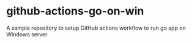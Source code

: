 # github-actions-go-on-win
A sample repository to setup GitHub actions workflow to run go app on Windows server
